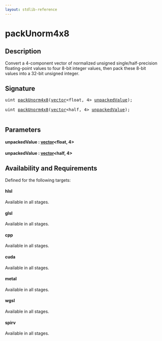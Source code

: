 ```yaml
---
layout: stdlib-reference
---
```


# packUnorm4x8

## Description

Convert a 4-component vector of normalized unsigned single/half-precision floating-point
values to four 8-bit integer values, then pack these 8-bit values into a
32-bit unsigned integer.




## Signature 

<pre>
<span class="code_keyword">uint</span> <a href="packunorm4x8-4.md">packUnorm4x8</a>(<a href="../types/vector/index.md" class="code_type">vector</a>&lt;<span class="code_keyword">float</span>, 4&gt; <a href="packunorm4x8-4.md#decl-unpackedValue" class="code_param">unpackedValue</a>);

<span class="code_keyword">uint</span> <a href="packunorm4x8-4.md">packUnorm4x8</a>(<a href="../types/vector/index.md" class="code_type">vector</a>&lt;<span class="code_keyword">half</span>, 4&gt; <a href="packunorm4x8-4.md#decl-unpackedValue" class="code_param">unpackedValue</a>);

</pre>

## Parameters

####  <a id="decl-unpackedValue"></a>unpackedValue  : [vector](../types/vector/index.md)\<float, 4\>
####  <a id="decl-unpackedValue"></a>unpackedValue  : [vector](../types/vector/index.md)\<half, 4\>

## Availability and Requirements

Defined for the following targets:

#### hlsl
Available in all stages.

#### glsl
Available in all stages.

#### cpp
Available in all stages.

#### cuda
Available in all stages.

#### metal
Available in all stages.

#### wgsl
Available in all stages.

#### spirv
Available in all stages.




<script>
// Fix .md links to .html when on ReadTheDocs
if (window.location.hostname.includes('readthedocs') || 
    window.location.hostname.includes('rtfd.io')) {
  document.addEventListener('DOMContentLoaded', function() {
    const links = document.querySelectorAll('a');
    links.forEach(link => {
      const href = link.getAttribute('href');
      if (href && href.includes('.md')) {
        // This regex will handle .md links with or without fragment identifiers or query parameters
        link.href = link.href.replace(/(.+)\.md(#[^?]*)?(\?.*)?$/, '$1.html$2$3');
      }
    });
  });
}
</script>
